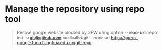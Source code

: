 # Manage the repository using repo tool

> Resove google website blocked by GFW using option **--repo-url**:
> repo init -u git@github.com:xxx/bullet.git --repo-url https://gerrit-google.tuna.tsinghua.edu.cn/git-repo
